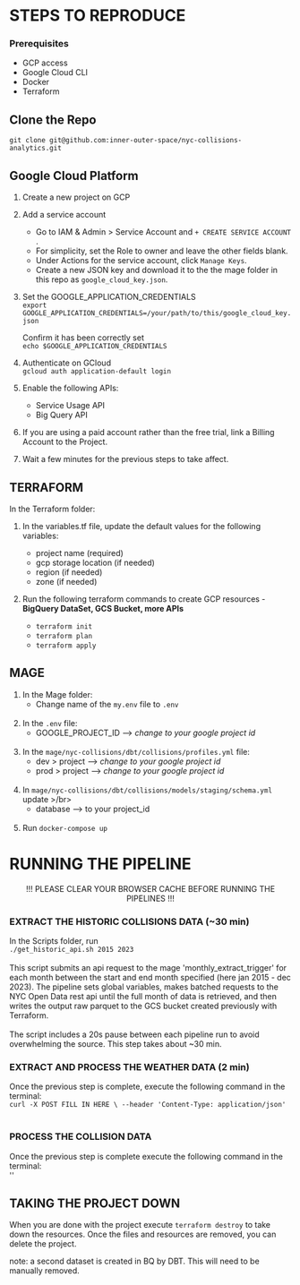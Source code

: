 # STEPS TO REPRODUCE

### Prerequisites
- GCP access
- Google Cloud CLI
- Docker
- Terraform 

## Clone the Repo </br>
`git clone git@github.com:inner-outer-space/nyc-collisions-analytics.git`

 
## Google Cloud Platform  
1. Create a new project on GCP
2. Add a service account
    - Go to IAM & Admin > Service Account and `+ CREATE SERVICE ACCOUNT `.
    - For simplicity, set the Role to owner and leave the other fields blank. 
    - Under Actions for the service account, click  `Manage Keys`.
    - Create a new JSON key and download it to the the mage folder in this repo as `google_cloud_key.json`.
3. Set the GOOGLE_APPLICATION_CREDENTIALS</br>
   `export GOOGLE_APPLICATION_CREDENTIALS=/your/path/to/this/google_cloud_key.json`

    Confirm it has been correctly set </br>
   `echo $GOOGLE_APPLICATION_CREDENTIALS`

4. Authenticate on GCloud </br>
   `gcloud auth application-default login`
   
6. Enable the following APIs:
   - Service Usage API
   - Big Query API
  
7. If you are using a paid account rather than the free trial, link a Billing Account to the Project.
8. Wait a few minutes for the previous steps to take affect. 
   
## TERRAFORM
In the Terraform folder: <br/>
1. In the variables.tf file, update the default values for the following variables:
    -  project name  (required)
    -  gcp storage location (if needed)
    -  region (if needed)
    -  zone (if needed)

2. Run the following terraform commands to create GCP resources - **BigQuery DataSet, GCS Bucket, more APIs** </br>

    - `terraform init`
    - `terraform plan`
    - `terraform apply`


## MAGE 
1. In the Mage folder: <br/>
   - Change name of the `my.env` file to `.env`
   <br/>
2. In the `.env` file: </br>
   - GOOGLE_PROJECT_ID  --> _change to your google project id_
   <br/>
3. In the `mage/nyc-collisions/dbt/collisions/profiles.yml` file: </br>
   - dev > project -->  _change to your google project id_ 
   - prod > project -->  _change to your google project id_
   <br/>
4. In `mage/nyc-collisions/dbt/collisions/models/staging/schema.yml` update >/br>
   - database --> to your project_id
    <br/>
5. Run `docker-compose up`


# RUNNING THE PIPELINE 
<div align = center> !!! PLEASE CLEAR YOUR BROWSER CACHE BEFORE RUNNING THE PIPELINES !!! </div>


### EXTRACT THE HISTORIC COLLISIONS DATA (~30 min)
In the Scripts folder, run  </br> 
`./get_historic_api.sh 2015 2023` </br>
</br>
This script submits an api request to the mage 'monthly_extract_trigger' for each month between the start and end month specified (here jan 2015 - dec 2023). The pipeline sets global variables, makes batched requests to the NYC Open Data rest api until the full month of data is retrieved, and then writes the output raw parquet to the GCS bucket created previously with Terraform. </br>
</br>
The script includes a 20s pause between each pipeline run to avoid overwhelming the source. This step takes about ~30 min. 

### EXTRACT AND PROCESS THE WEATHER DATA (2 min)
Once the previous step is complete, execute the following command in the terminal: </br>
`curl -X POST FILL IN HERE \
  --header 'Content-Type: application/json'` </br>
</br>

### PROCESS THE COLLISION DATA 
Once the previous step is complete execute the following command in the terminal:</br>
''
</br>

  



## TAKING THE PROJECT DOWN 
When you are done with the project execute `terraform destroy` to take down the resources. Once the files and resources are removed, you can delete the project.   

note: a second dataset is created in BQ by DBT. This will need to be manually removed. 
